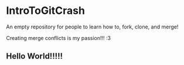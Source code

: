 # IntroToGitCrash
An empty repository for people to learn how to, fork, clone, and merge!

Creating merge conflicts is my passion!!! :3

## Hello World!!!!!
